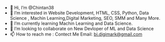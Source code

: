 - 👋 Hi, I’m @Chintan38
- 👀 I’m interested in Website Development, HTML, CSS, Python, Data Science , Machin Learning,Digital Marketing, SEO, SMM and Many More.
- 🌱 I’m currently learning Machin Learning and Data Science.
- 💞️ I’m looking to collaborate on New Devloper of ML and Data Science 
- 📫 How to reach me : Contect Me Email: bi.digimark@gmail.com
<!---
Chintan38/Chintan38 is a ✨ special ✨ repository because its `README.md` (this file) appears on your GitHub profile.
You can click the Preview link to take a look at your changes.
--->
